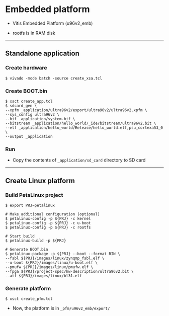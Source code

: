 # Embedded platform

- Vitis Embedded Platform (u96v2_emb)

- rootfs is in RAM disk

***

## Standalone application

### Create hardware

```shell-session
$ vivado -mode batch -source create_xsa.tcl
```

### Create BOOT.bin

```shell-session
$ xsct create_app.tcl
$ sdcard_gen \
--xpfm _application/ultra96v2/export/ultra96v2/ultra96v2.xpfm \
--sys_config ultra96v2 \
--bif _application/system.bif \
--bitstream _application/hello_world/_ide/bitstream/ultra96v2.bit \
--elf _application/hello_world/Release/hello_world.elf,psu_cortexa53_0 \
--output _application
```

### Run

- Copy the contents of ``_application/sd_card`` directory to SD card

***

## Create Linux platform

### Build PetaLinux project

```shell-session
$ export PRJ=petalinux

# Make additional configuration (optional)
$ petalinux-config -p ${PRJ} -c kernel
$ petalinux-config -p ${PRJ} -c u-boot
$ petalinux-config -p ${PRJ} -c rootfs

# Start build
$ petalinux-build -p ${PRJ}

# Generate BOOT.bin
$ petalinux-package -p ${PRJ} --boot --format BIN \
--fsbl ${PRJ}/images/linux/zynqmp_fsbl.elf \
--u-boot ${PRJ}/images/linux/u-boot.elf \
--pmufw ${PRJ}/images/linux/pmufw.elf \
--fpga ${PRJ}/project-spec/hw-description/ultra96v2.bit \
--atf ${PRJ}/images/linux/bl31.elf
```

### Generate platform

```shell-session
$ xsct create_pfm.tcl
```

- Now, the platform is in ``_pfm/u96v2_emb/export/``

